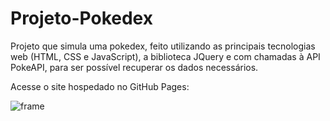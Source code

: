 # Projeto-Pokedex
Projeto que simula uma pokedex, feito utilizando as principais tecnologias web (HTML, CSS e JavaScript), a biblioteca JQuery e com chamadas à API PokeAPI, para ser possível recuperar os dados necessários.

Acesse o site hospedado no GitHub Pages:

![frame](https://user-images.githubusercontent.com/73049000/216794608-46852387-a0f4-447a-be58-dfe32d4fcae3.png)
